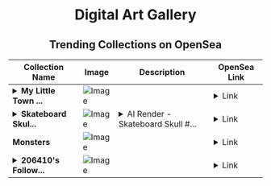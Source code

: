 <div align="center">

# Digital Art Gallery

## Trending Collections on OpenSea

| Collection Name                       | Image                                                                                     | Description                       | OpenSea Link                                                                                          |
|---------------------------------------|-------------------------------------------------------------------------------------------|-----------------------------------|--------------------------------------------------------------------------------------------------------|
| **<details><summary>My Little Town ...</summary>My Little Town in the 805</details>** | ![Image](https://i.seadn.io/s/raw/files/8eb43e4118276cbbfe1d032111fb6064.jpg?w=500&auto=format?w=200&auto=format) |  | <details><summary>Link</summary>[My Little Town in the 805](https://opensea.io/collection/my-little-town-in-the-805)</details> |
| **<details><summary>Skateboard Skul...</summary>Skateboard Skull #00</details>** | ![Image](https://i.seadn.io/s/raw/files/2d5816a438db905f230a98ff12f813fd.png?w=500&auto=format?w=200&auto=format) | <details><summary>AI Render - Skateboard Skull #...</summary>AI Render - Skateboard Skull #00</details> | <details><summary>Link</summary>[Skateboard Skull #00](https://opensea.io/collection/skateboard-skull-00)</details> |
| **Monsters** | ![Image](https://i.seadn.io/s/raw/files/2c8e0a3e59688be5e5d03e8955bcd49e.png?w=500&auto=format?w=200&auto=format) |  | <details><summary>Link</summary>[Monsters](https://opensea.io/collection/monsters-179)</details> |
| **<details><summary>206410's Follow...</summary>206410's Follower</details>** | ![Image](https://i.seadn.io/s/raw/files/19f9f090920392cc3650cbdf4361755b.png?w=500&auto=format?w=200&auto=format) |  | <details><summary>Link</summary>[206410's Follower](https://opensea.io/collection/206410-s-follower)</details> |

</div>